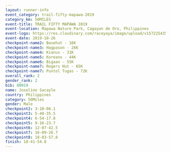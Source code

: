 ```yaml
---
layout: runner-info 
event_category: trail-fifty-mapawa-2019 
category_km: 50MILES 
event-title: TRAIL FIFTY MAPAWA 2019 
event-location: Mapawa Nature Park, Cagayan de Oro, Philippines 
event-logo: https://res.cloudinary.com/raceyaya/image/upload/v1572254355/logo/trail-fifty-mapawa_fizjmb.jpg 
event-date: 2019-10-26 
checkpoint-name2: Basehut - 16K 
checkpoint-name3: Hagpason - 26K 
checkpoint-name4: Kianus - 31K 
checkpoint-name5: Koreano - 44K 
checkpoint-name6: Bigaan - 55K 
checkpoint-name7: Rogers Hut - 65K 
checkpoint-name7: Puntol Tugas - 72K 
overall_rank: 2
gender_rank: 2
bib: 80019
name: Joselino Sacayle
country: Philippines
category: 50Miles
gender: Male
checkpoint2: 3-10-06.1
checkpoint3: 5-40-35.5
checkpoint4: 6-54-17.8
checkpoint5: 9-16-23.7
checkpoint6: 12-07-42.5
checkpoint7: 16-09-26.7
checkpoint8: 18-03-57.8
finish: 18-41-54.8
---
```

